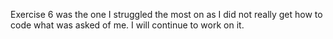 
Exercise 6 was the one I struggled the most on as I did not really get how to code what was asked of me. I will continue to work on it. 
